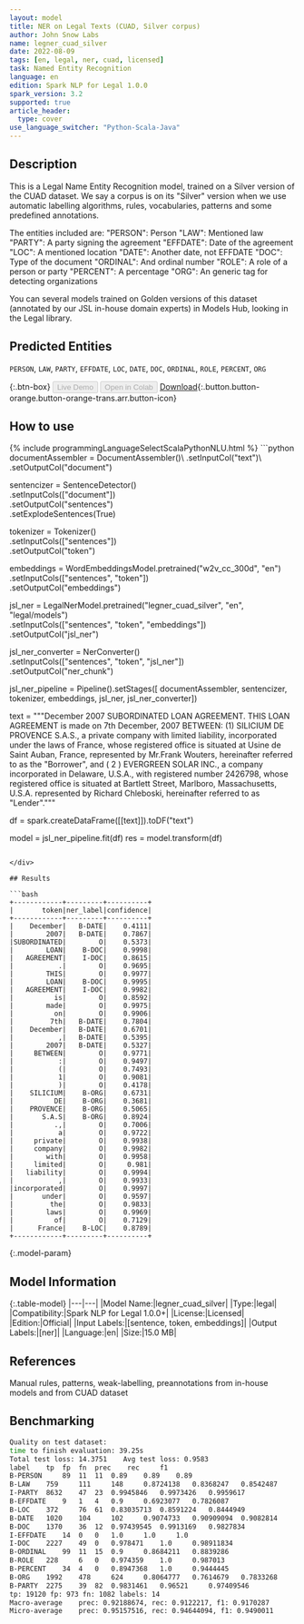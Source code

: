 ```yaml
---
layout: model
title: NER on Legal Texts (CUAD, Silver corpus)
author: John Snow Labs
name: legner_cuad_silver
date: 2022-08-09
tags: [en, legal, ner, cuad, licensed]
task: Named Entity Recognition
language: en
edition: Spark NLP for Legal 1.0.0
spark_version: 3.2
supported: true
article_header:
  type: cover
use_language_switcher: "Python-Scala-Java"
---
```


## Description

This is a Legal Name Entity Recognition model, trained on a Silver version of the CUAD dataset. We say a corpus is on its "Silver" version when we use automatic labelling algorithms, rules, vocabularies, patterns and some predefined annotations. 

The entities included are:
"PERSON": Person
"LAW": Mentioned law
"PARTY": A party signing the agreement
"EFFDATE": Date of the agreement
"LOC": A mentioned location
"DATE": Another date, not EFFDATE
"DOC": Type of the document
"ORDINAL": And ordinal number
"ROLE": A role of a person or party
"PERCENT": A percentage
"ORG": An generic tag for detecting organizations

You can several models trained on Golden versions of this dataset (annotated by our JSL in-house domain experts) in Models Hub, looking in the Legal library.

## Predicted Entities

`PERSON`, `LAW`, `PARTY`, `EFFDATE`, `LOC`, `DATE`, `DOC`, `ORDINAL`, `ROLE`, `PERCENT`, `ORG`

{:.btn-box}
<button class="button button-orange" disabled>Live Demo</button>
<button class="button button-orange" disabled>Open in Colab</button>
[Download](https://s3.amazonaws.com/auxdata.johnsnowlabs.com/legal/models/legner_cuad_silver_en_1.0.0_3.2_1660041713538.zip){:.button.button-orange.button-orange-trans.arr.button-icon}

## How to use



<div class="tabs-box" markdown="1">
{% include programmingLanguageSelectScalaPythonNLU.html %}
```python
documentAssembler = DocumentAssembler()\
        .setInputCol("text")\
        .setOutputCol("document")

sentencizer = SentenceDetector()\
        .setInputCols(["document"])\
        .setOutputCol("sentences")\
        .setExplodeSentences(True)

tokenizer = Tokenizer()\
  .setInputCols(["sentences"])\
  .setOutputCol("token")
        
embeddings = WordEmbeddingsModel.pretrained("w2v_cc_300d", "en")\
    .setInputCols(["sentences", "token"])\
    .setOutputCol("embeddings")

jsl_ner = LegalNerModel.pretrained("legner_cuad_silver", "en", "legal/models")\
		.setInputCols(["sentences", "token", "embeddings"]) \
		.setOutputCol("jsl_ner")

jsl_ner_converter = NerConverter() \
		.setInputCols(["sentences", "token", "jsl_ner"]) \
		.setOutputCol("ner_chunk")
        
jsl_ner_pipeline = Pipeline().setStages([
				documentAssembler,
				sentencizer,
				tokenizer,
				embeddings,
				jsl_ner,
				jsl_ner_converter])

text = """December 2007 SUBORDINATED LOAN AGREEMENT. THIS LOAN AGREEMENT is made on 7th December, 2007 BETWEEN: (1) SILICIUM DE PROVENCE S.A.S., a private company with limited liability, incorporated under the laws of France, whose registered office is situated at Usine de Saint Auban, France, represented by Mr.Frank Wouters, hereinafter referred to as the "Borrower", and ( 2 ) EVERGREEN SOLAR INC., a company incorporated in Delaware, U.S.A., with registered number 2426798, whose registered office is situated at Bartlett Street, Marlboro, Massachusetts, U.S.A. represented by Richard Chleboski, hereinafter referred to as "Lender"."""

df = spark.createDataFrame([[text]]).toDF("text")

model = jsl_ner_pipeline.fit(df)
res = model.transform(df)

```

</div>

## Results

```bash
+------------+---------+----------+
|       token|ner_label|confidence|
+------------+---------+----------+
|    December|   B-DATE|    0.4111|
|        2007|   B-DATE|    0.7867|
|SUBORDINATED|        O|    0.5373|
|        LOAN|    B-DOC|    0.9998|
|   AGREEMENT|    I-DOC|    0.8615|
|           .|        O|    0.9695|
|        THIS|        O|    0.9977|
|        LOAN|    B-DOC|    0.9995|
|   AGREEMENT|    I-DOC|    0.9982|
|          is|        O|    0.8592|
|        made|        O|    0.9975|
|          on|        O|    0.9906|
|         7th|   B-DATE|    0.7804|
|    December|   B-DATE|    0.6701|
|           ,|   B-DATE|    0.5395|
|        2007|   B-DATE|    0.5327|
|     BETWEEN|        O|    0.9771|
|           :|        O|    0.9497|
|           (|        O|    0.7493|
|           1|        O|    0.9081|
|           )|        O|    0.4178|
|    SILICIUM|    B-ORG|    0.6731|
|          DE|    B-ORG|    0.3681|
|    PROVENCE|    B-ORG|    0.5065|
|       S.A.S|    B-ORG|    0.8924|
|          .,|        O|    0.7006|
|           a|        O|    0.9722|
|     private|        O|    0.9938|
|     company|        O|    0.9982|
|        with|        O|    0.9958|
|     limited|        O|     0.981|
|   liability|        O|    0.9994|
|           ,|        O|    0.9933|
|incorporated|        O|    0.9997|
|       under|        O|    0.9597|
|         the|        O|    0.9833|
|        laws|        O|    0.9969|
|          of|        O|    0.7129|
|      France|    B-LOC|    0.8789|
+------------+---------+----------+
```

{:.model-param}
## Model Information

{:.table-model}
|---|---|
|Model Name:|legner_cuad_silver|
|Type:|legal|
|Compatibility:|Spark NLP for Legal 1.0.0+|
|License:|Licensed|
|Edition:|Official|
|Input Labels:|[sentence, token, embeddings]|
|Output Labels:|[ner]|
|Language:|en|
|Size:|15.0 MB|

## References

Manual rules, patterns, weak-labelling, preannotations from in-house models and from CUAD dataset

## Benchmarking

```bash
Quality on test dataset: 
time to finish evaluation: 39.25s
Total test loss: 14.3751	Avg test loss: 0.9583
label	 tp	 fp	 fn	 prec	 rec	 f1
B-PERSON	 89	 11	 11	 0.89	 0.89	 0.89
B-LAW	 759	 111	 148	 0.8724138	 0.8368247	 0.8542487
I-PARTY	 8632	 47	 23	 0.9945846	 0.9973426	 0.9959617
B-EFFDATE	 9	 1	 4	 0.9	 0.6923077	 0.7826087
B-LOC	 372	 76	 61	 0.83035713	 0.8591224	 0.8444949
B-DATE	 1020	 104	 102	 0.9074733	 0.90909094	 0.9082814
B-DOC	 1370	 36	 12	 0.97439545	 0.9913169	 0.9827834
I-EFFDATE	 14	 0	 0	 1.0	 1.0	 1.0
I-DOC	 2227	 49	 0	 0.978471	 1.0	 0.98911834
B-ORDINAL	 99	 11	 15	 0.9	 0.8684211	 0.8839286
B-ROLE	 228	 6	 0	 0.974359	 1.0	 0.987013
B-PERCENT	 34	 4	 0	 0.8947368	 1.0	 0.9444445
B-ORG	 1992	 478	 624	 0.8064777	 0.7614679	 0.7833268
B-PARTY	 2275	 39	 82	 0.9831461	 0.96521	 0.97409546
tp: 19120 fp: 973 fn: 1082 labels: 14
Macro-average	 prec: 0.92188674, rec: 0.9122217, f1: 0.9170287
Micro-average	 prec: 0.95157516, rec: 0.94644094, f1: 0.9490011
```